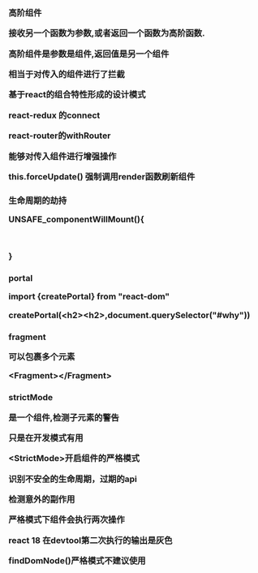 <h3>高阶组件

接收另一个函数为参数,或者返回一个函数为高阶函数.

高阶组件是参数是组件,返回值是另一个组件

相当于对传入的组件进行了拦截

基于react的组合特性形成的设计模式

react-redux 的connect

react-router的withRouter

能够对传入组件进行增强操作



this.forceUpdate() 强制调用render函数刷新组件

<h3>生命周期的劫持

UNSAFE_componentWillMount(){

​		

}

<h3>portal

import {createPortal} from "react-dom"

createPortal(\<h2>\<h2>,document.querySelector("#why"))

<h3>fragment

可以包裹多个元素

\<Fragment>\</Fragment>

<h3>strictMode

是一个组件,检测子元素的警告

只是在开发模式有用

\<StrictMode>开启组件的严格模式

识别不安全的生命周期，过期的api

检测意外的副作用

**严格模式下组件会执行两次操作**

react 18 在devtool第二次执行的输出是灰色



findDomNode()严格模式不建议使用